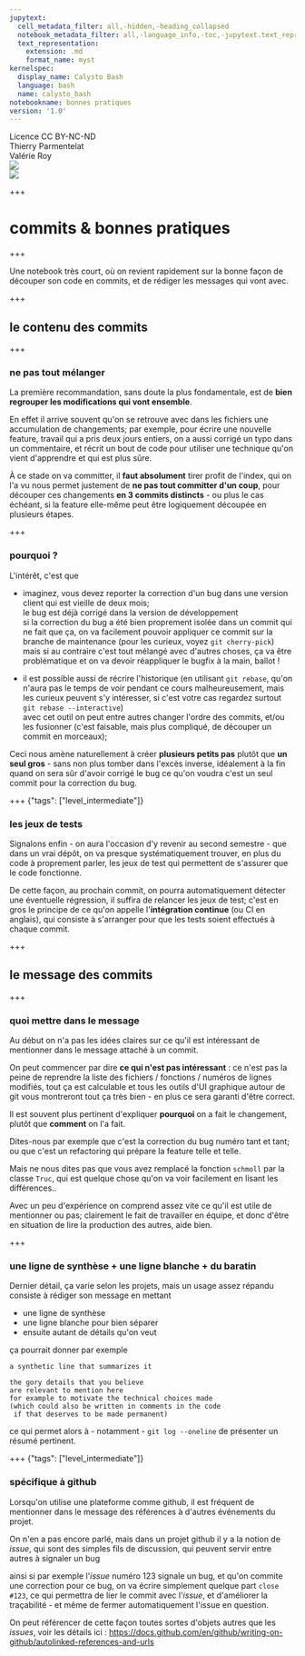 ```yaml
---
jupytext:
  cell_metadata_filter: all,-hidden,-heading_collapsed
  notebook_metadata_filter: all,-language_info,-toc,-jupytext.text_representation.jupytext_version,-jupytext.text_representation.format_version
  text_representation:
    extension: .md
    format_name: myst
kernelspec:
  display_name: Calysto Bash
  language: bash
  name: calysto_bash
notebookname: bonnes pratiques
version: '1.0'
---
```


<div class="licence">
<span>Licence CC BY-NC-ND</span>
<div style="display:grid">
    <span>Thierry Parmentelat</span>
    <span>Valérie Roy</span>
</div>
<div style="display:grid">
    <span><img src="media/inria-25-alpha.png" /></span>
    <span><img src="media/ensmp-25-alpha.png" /></span>
</div>
</div>

+++

# commits & bonnes pratiques

+++

Une notebook très court, où on revient rapidement sur la bonne façon de découper son code en commits, et de rédiger les messages qui vont avec.

+++

## le contenu des commits

+++

### ne pas tout mélanger

La première recommandation, sans doute la plus fondamentale, est de **bien regrouper les modifications qui vont ensemble**. 

En effet il arrive souvent qu'on se retrouve avec dans les fichiers une accumulation de changements; par exemple, pour écrire une nouvelle feature, travail qui a pris deux jours entiers, on a aussi corrigé un typo dans un commentaire, et récrit un bout de code pour utiliser une technique qu'on vient d'apprendre et qui est plus sûre.

À ce stade on va committer, il **faut absolument** tirer profit de l'index, qui on l'a vu nous permet justement de **ne pas tout committer d'un coup**, pour découper ces changements **en 3 commits distincts** - ou plus le cas échéant, si la feature elle-même peut être logiquement découpée en plusieurs étapes.

+++

### pourquoi ?

L'intérêt, c'est que

* imaginez, vous devez reporter la correction d'un bug dans une version client qui est vieille de deux mois;  
  le bug est déjà corrigé dans la version de développement  
  si la correction du bug a été bien proprement isolée dans un commit qui ne fait que ça, on va facilement pouvoir appliquer ce commit sur la branche de maintenance (pour les curieux, voyez `git cherry-pick`)  
  mais si au contraire c'est tout mélangé avec d'autres choses, ça va être problématique et on va devoir réappliquer le bugfix à la main, ballot !

* il est possible aussi de récrire l'historique (en utilisant `git rebase`, qu'on n'aura pas le temps de voir pendant ce cours malheureusement, mais les curieux peuvent s'y intéresser, si c'est votre cas regardez surtout `git rebase --interactive`)  
  avec cet outil on peut entre autres changer l'ordre des commits, et/ou les fusionner (c'est faisable, mais plus compliqué, de découper un commit en morceaux);  

Ceci nous amène naturellement à créer **plusieurs petits pas** plutôt que **un seul gros** - sans non plus tomber dans l'excès inverse, idéalement à la fin quand on sera sûr d'avoir corrigé le bug ce qu'on voudra c'est un seul commit pour la correction du bug.

+++ {"tags": ["level_intermediate"]}

### les jeux de tests

Signalons enfin - on aura l'occasion d'y revenir au second semestre - que dans un vrai dépôt, on va presque systématiquement trouver, en plus du code à proprement parler, les jeux de test qui permettent de s'assurer que le code fonctionne.

De cette façon, au prochain commit, on pourra automatiquement détecter une éventuelle régression, il suffira de relancer les jeux de test; c'est en gros le principe de ce qu'on appelle l'**intégration continue** (ou CI en anglais), qui consiste à s'arranger pour que les tests soient effectués à chaque commit.

+++

## le message des commits

+++

### quoi mettre dans le message

Au début on n'a pas les idées claires sur ce qu'il est intéressant de mentionner dans le message attaché à un commit.

On peut commencer par dire **ce qui n'est pas intéressant** : ce n'est pas la peine de reprendre la liste des fichiers / fonctions / numéros de lignes modifiés, tout ça est calculable et tous les outils d'UI graphique autour de git vous montreront tout ça très bien - en plus ce sera garanti d'être correct.

Il est souvent plus pertinent d'expliquer **pourquoi** on a fait le changement, plutôt que **comment** on l'a fait. 

Dites-nous par exemple que c'est la correction du bug numéro tant et tant; ou que c'est un refactoring qui prépare la feature telle et telle. 

Mais ne nous dites pas que vous avez remplacé la fonction `schmoll` par la classe `Truc`, qui est quelque chose qu'on va voir facilement en lisant les différences..

Avec un peu d'expérience on comprend assez vite ce qu'il est utile de mentionner ou pas; 
clairement le fait de travailler en équipe, et donc d'être en situation de lire la production des autres, aide bien.

+++

### une ligne de synthèse + une ligne blanche + du baratin

Dernier détail, ça varie selon les projets, mais un usage assez répandu consiste à rédiger son message en mettant

* une ligne de synthèse
* une ligne blanche pour bien séparer
* ensuite autant de détails qu'on veut

ça pourrait donner par exemple

```
a synthetic line that summarizes it

the gory details that you believe
are relevant to mention here
for example to motivate the technical choices made
(which could also be written in comments in the code
 if that deserves to be made permanent)
```

ce qui permet alors à - notamment - `git log --oneline` de présenter un résumé pertinent.

+++ {"tags": ["level_intermediate"]}

### spécifique à github

Lorsqu'on utilise une plateforme comme github, il est fréquent de mentionner dans le message des références à d'autres événements du projet.

On n'en a pas encore parlé, mais dans un projet github il y a la notion de *issue*, qui sont des simples fils de discussion, qui peuvent servir entre autres à signaler un bug

ainsi si par exemple l'*issue* numéro 123 signale un bug, et qu'on commite une correction pour ce bug, on va écrire simplement quelque part `close #123`, ce qui permettra de lier le commit avec l'*issue*, et d'améliorer la traçabilité - et même de fermer automatiquement l'issue en question.

On peut référencer de cette façon toutes sortes d'objets autres que les *issues*, voir les détails ici :
https://docs.github.com/en/github/writing-on-github/autolinked-references-and-urls
